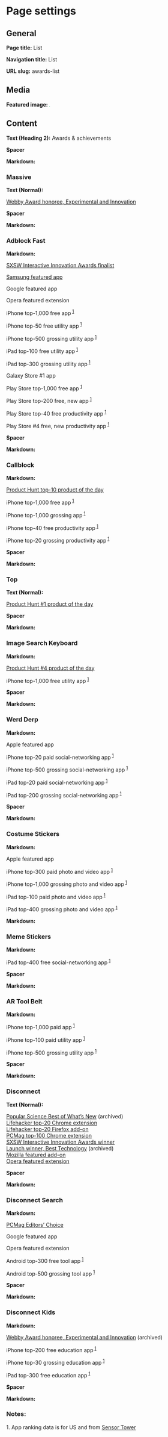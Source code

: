 # Page settings

## General

**Page title:** List

**Navigation title:** List

**URL slug:** awards-list

## Media

**Featured image:** ![Green](green.png)

## Content

**Text (Heading 2):** Awards & achievements

**Spacer**

**Markdown:**

<h3 id="massive">Massive</h3>

**Text (Normal):**

[Webby Award honoree, Experimental and Innovation](https://winners.webbyawards.com/2022/apps-and-software/mobile-ott-app-features/experimental-innovation/214630/massive)

**Spacer**

**Markdown:**

<h3 id="adblockfast">Adblock Fast</h3>

**Markdown:**

<p><a href="https://www.sxsw.com/wp-content/uploads/2016/05/sxsw_interactive_innovation_awards_finalists_final.pdf" target="_blank">SXSW Interactive Innovation Awards finalist</a></p>
<p><a href="https://twitter.com/GalaxyAppsStore/status/1056727439043387392" target="_blank">Samsung featured app</a></p>
<p>Google featured app</p>
<p>Opera featured extension</p>
<p class="overall-top-1000">iPhone top-1,000 free app<sup> <a href="#source">1</a></sup></p>
<p class="category-top-100">iPhone top-50 free utility app<sup> <a href="#source">1</a></sup></p>
<p class="category-top-1000">iPhone top-500 grossing utility app<sup> <a href="#source">1</a></sup></p>
<p class="category-top-100">iPad top-100 free utility app<sup> <a href="#source">1</a></sup></p>
<p class="category-top-1000">iPad top-300 grossing utility app<sup> <a href="#source">1</a></sup></p>
<p class="overall-top-1000">Galaxy Store #1 app</p>
<p class="overall-top-1000">Play Store top-1,000 free app<sup> <a href="#source">1</a></sup></p>
<p class="overall-top-1000">Play Store top-200 free, new app<sup> <a href="#source">1</a></sup></p>
<p class="category-top-100">Play Store top-40 free productivity app<sup> <a href="#source">1</a></sup></p>
<p class="category-top-100">Play Store #4 free, new productivity app<sup> <a href="#source">1</a></sup></p>

**Spacer**

**Markdown:**

<h3 id="callblock">Callblock</h3>

**Markdown:**

<p><a href="https://www.producthunt.com/products/callblock" target="_blank">Product Hunt top-10 product of the day</a></p>
<p class="overall-top-1000">iPhone top-1,000 free app<sup> <a href="#source">1</a></sup></p>
<p class="overall-top-1000">iPhone top-1,000 grossing app<sup> <a href="#source">1</a></sup></p>
<p class="category-top-100">iPhone top-40 free productivity app<sup> <a href="#source">1</a></sup></p>
<p class="category-top-100">iPhone top-20 grossing productivity app<sup> <a href="#source">1</a></sup></p>

**Spacer**

**Markdown:**

<h3 id="top">Top</h3>

**Text (Normal):**

[Product Hunt #1 product of the day](https://www.producthunt.com/products/top)

**Spacer**

**Markdown:**

<h3 id="imagekeyboard">Image Search Keyboard</h3>

**Markdown:**

<p><a href="https://www.producthunt.com/products/image-search-keyboard" target="_blank">Product Hunt #4 product of the day</a></p>
<p class="category-top-1000">iPhone top-1,000 free utility app<sup> <a href="#source">1</a></sup></p>

**Spacer**

**Markdown:**

<h3 id="werd-derp">Werd Derp</h3>

**Markdown:**

<p>Apple featured app</p>
<p class="category-top-100">iPhone top-20 paid social-networking app<sup> <a href="#source">1</a></sup></p>
<p class="category-top-1000">iPhone top-500 grossing social-networking app<sup> <a href="#source">1</a></sup></p>
<p class="category-top-100">iPad top-20 paid social-networking app<sup> <a href="#source">1</a></sup></p>
<p class="category-top-1000">iPad top-200 grossing social-networking app<sup> <a href="#source">1</a></sup></p>

**Spacer**

**Markdown:**

<h3 id="costume-stickers">Costume Stickers</h3>

**Markdown:**

<p>Apple featured app</p>
<p class="category-top-1000">iPhone top-300 paid photo and video app<sup> <a href="#source">1</a></sup></p>
<p class="category-top-1000">iPhone top-1,000 grossing photo and video app<sup> <a href="#source">1</a></sup></p>
<p class="category-top-100">iPad top-100 paid photo and video app<sup> <a href="#source">1</a></sup></p>
<p class="category-top-1000">iPad top-400 grossing photo and video app<sup> <a href="#source">1</a></sup></p>

**Markdown:**

<h3 class="category-top-1000" id="meme-stickers">Meme Stickers</h3>

**Markdown:**

<p class="category-top-1000">iPad top-400 free social-networking app<sup> <a href="#source">1</a></sup></p>

**Spacer**

**Markdown:**

<h3 id="artoolbelt">AR Tool Belt</h3>

**Markdown:**

<p class="overall-top-1000">iPhone top-1,000 paid app<sup> <a href="#source">1</a></sup></p>
<p class="category-top-100">iPhone top-100 paid utility app<sup> <a href="#source">1</a></sup></p>
<p class="category-top-1000">iPhone top-500 grossing utility app<sup> <a href="#source">1</a></sup></p>

**Spacer**

**Markdown:**

<h3 id="disconnect">Disconnect</h3>

**Text (Normal):**

[Popular Science Best of What’s New](https://web.archive.org/web/20140924121407/https://www.popsci.com/bown/2013/category/software)
(archived)  
[Lifehacker top-20 Chrome extension](https://lifehacker.com/lifehacker-pack-for-chrome-our-list-of-essential-chrom-880863393)  
[Lifehacker top-20 Firefox add-on](https://lifehacker.com/lifehacker-pack-for-firefox-our-list-of-the-essential-896766794)  
[PCMag top-100 Chrome extension](https://www.pcmag.com/news/the-100-best-free-google-chrome-extensions)  
[SXSW Interactive Innovation Awards winner](https://www.sxsw.com/wp-content/uploads/2016/06/2015-SXSW-Interactive-Innovation-Awards-Winners-Release_final3.pdf)  
[Launch winner, Best Technology](https://en.wikipedia.org/w/index.php?oldid=708343289&title=LAUNCH_Conference)
(archived)  
[Mozilla featured add-on](https://blog.mozilla.org/addons/2014/02/01/february-featured-add-ons/)  
[Opera featured extension](https://dev.opera.com/articles/extension-developer-interviews-disconnect/)

**Spacer**

**Markdown:**

<h3 id="disconnect-search">Disconnect Search</h3>

**Markdown:**

<p><a href="https://www.pcmag.com/reviews/disconnect-search" target="_blank">PCMag Editors’ Choice</a></p>
<p>Google featured app</p>
<p>Opera featured extension</p>
<p class="category-top-1000">Android top-300 free tool app<sup> <a href="#source">1</a></sup></p>
<p class="category-top-1000">Android top-500 grossing tool app<sup> <a href="#source">1</a></sup></p>

**Spacer**

**Markdown:**

<h3 id="disconnect-kids">Disconnect Kids</h3>

**Markdown:**

<p><a href="https://web.archive.org/web/20190410100830/https://www.webbyawards.com/winners/2014/mobile-apps/handheld-devices/experimental-innovation/" target="_blank">Webby Award honoree, Experimental and Innovation</a> (archived)</p>
<p class="category-top-1000">iPhone top-200 free education app<sup> <a href="#source">1</a></sup></p>
<p class="category-top-100">iPhone top-30 grossing education app<sup> <a href="#source">1</a></sup></p>
<p class="category-top-1000">iPad top-300 free education app<sup> <a href="#source">1</a></sup></p>

**Spacer**

**Markdown:**

<h3 id="notes">Notes:</h3>
<p id="source">1. App ranking data is for US and from <a href="https://sensortower.com/" target="_blank">Sensor Tower</a></p>
